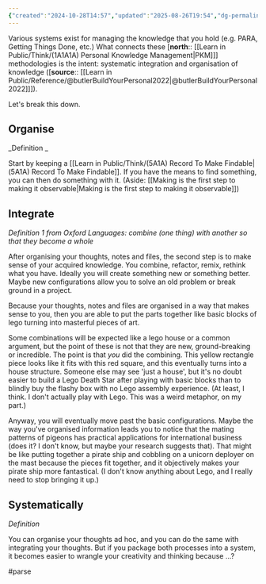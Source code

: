 ```yaml
---
{"created":"2024-10-28T14:57","updated":"2025-08-26T19:54","dg-permalink":"think/1a1a1-pkm-organise-integrate","dg-publish":true,"dg-path":"Think/(1A1A1) Personal Knowledge Management allows you to organise and integrate thoughts and files.md","permalink":"/think/1a1a1-pkm-organise-integrate/","dgPassFrontmatter":true,"noteIcon":"1"}
---
```


Various systems exist for managing the knowledge that you hold (e.g. PARA, Getting Things Done, etc.) What connects these [**north**:: [[Learn in Public/Think/(1A1A1A) Personal Knowledge Management\|PKM]]] methodologies is the intent: systematic integration and organisation of knowledge ([**source**:: [[Learn in Public/Reference/@butlerBuildYourPersonal2022\|@butlerBuildYourPersonal2022]]]). 

Let's break this down. 

## Organise 
_Definition _

Start by keeping a [[Learn in Public/Think/(5A1A) Record To Make Findable\|(5A1A) Record To Make Findable]]. If you have the means to find something, you can then do something with it. (Aside: [[Making is the first step to making it observable\|Making is the first step to making it observable]])

## Integrate 
_Definition 1 from Oxford Languages: combine (one thing) with another so that they become a whole_

After organising your thoughts, notes and files, the second step is to make sense of your acquired knowledge. You combine, refactor, remix, rethink what you have. Ideally you will create something new or something better. Maybe new configurations allow you to solve an old problem or break ground in a project. 

Because your thoughts, notes and files are organised in a way that makes sense to you, then you are able to put the parts together like basic blocks of lego turning into masterful pieces of art. 

Some combinations will be expected like a lego house or a common argument, but the point of these is not that they are new, ground-breaking or incredible. The point is that _you_ did the combining. This yellow rectangle piece looks like it fits with this red square, and this eventually turns into a house structure. Someone else may see 'just a house', but it's no doubt easier to build a Lego Death Star after playing with basic blocks than to blindly buy the flashy box with no Lego assembly experience. (At least, I think. I don't actually play with Lego. This was a weird metaphor, on my part.)

Anyway, you will eventually move past the basic configurations. Maybe the way you've organised information leads you to notice that the mating patterns of pigeons has practical applications for international business (does it? I don't know, but maybe your research suggests that). That might be like putting together a pirate ship and cobbling on a unicorn deployer on the mast because the pieces fit together, and it objectively makes your pirate ship more fantastical. (I don't know anything about Lego, and I really need to stop bringing it up.)

## Systematically 
_Definition_

You can organise your thoughts ad hoc, and you can do the same with integrating your thoughts. But if you package both processes into a system, it becomes easier to wrangle your creativity and thinking because ...? 

#parse 
